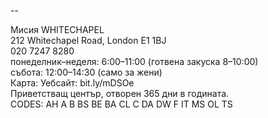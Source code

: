 
--

Мисия WHITECHAPEL  
212 Whitechapel Road, London E1 1BJ  
020 7247 8280  
понеделник–неделя: 6:00–11:00 (готвена закуска 8–10:00)  
събота: 12:00–14:30 (само за жени)  
Карта: Уебсайт: bit.ly/mDSOe  
Приветстващ център, отворен 365 дни в годината.  
CODES: AH A B BS BE BA CL C DA DW F IT MS OL TS  
  
